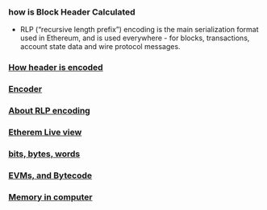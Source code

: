 ### how is Block Header Calculated

- RLP (“recursive length prefix”) encoding is the main serialization format used in Ethereum,
  and is used everywhere - for blocks, transactions, account state data and
  wire protocol messages.

### [How header is encoded](https://ethereum.stackexchange.com/questions/67280/block-header-hash-calculation)

### [Encoder](https://toolkit.abdk.consulting/ethereum#rlp)

### [About RLP encoding](https://medium.com/coinmonks/data-structure-in-ethereum-episode-1-recursive-length-prefix-rlp-encoding-decoding-d1016832f919)

### [Etherem Live view](http://ethviewer.live/)

### [bits, bytes, words](https://www.youtube.com/watch?v=Weyv-V8xz0c)

### [EVMs, and Bytecode](https://www.youtube.com/watch?v=RxL_1AfV7N4)

### [Memory in computer](https://www.youtube.com/watch?v=F0Ri2TpRBBg)
